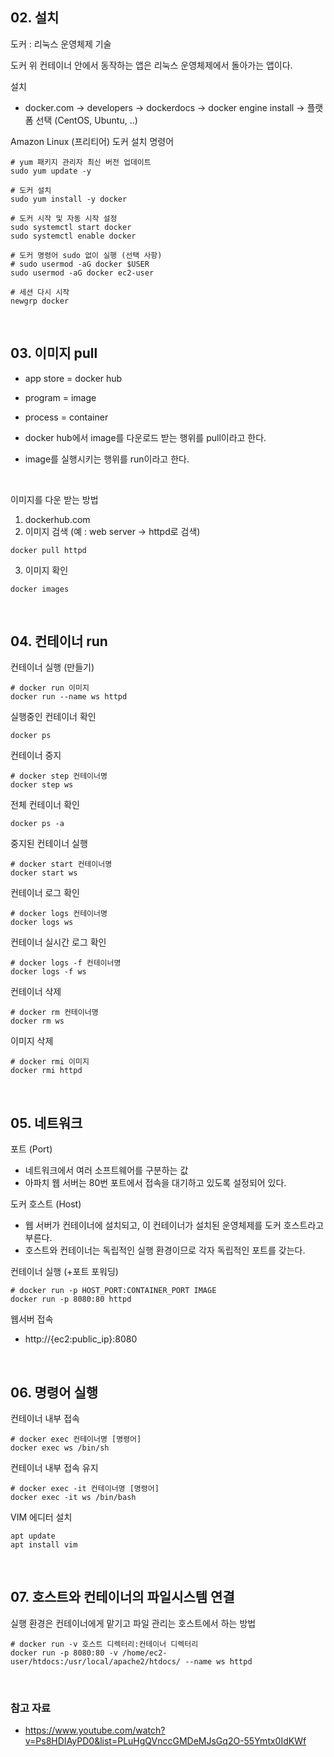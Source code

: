
## 02. 설치

도커 : 리눅스 운영체제 기술

도커 위 컨테이너 안에서 동작하는 앱은 리눅스 운영체제에서 돌아가는 앱이다.

설치
- docker.com -> developers -> dockerdocs -> docker engine install -> 플랫폼 선택 (CentOS, Ubuntu, ..)

Amazon Linux (프리티어) 도커 설치 명령어
```shell
# yum 패키지 관리자 최신 버전 업데이트
sudo yum update -y
```
```shell
# 도커 설치
sudo yum install -y docker
```
```shell
# 도커 시작 및 자동 시작 설정
sudo systemctl start docker
sudo systemctl enable docker
```
```shell
# 도커 명령어 sudo 없이 실행 (선택 사항)
# sudo usermod -aG docker $USER
sudo usermod -aG docker ec2-user
```
```shell
# 세션 다시 시작
newgrp docker
```

<br />

## 03. 이미지 pull

- app store = docker hub
- program = image
- process = container


- docker hub에서 image를 다운로드 받는 행위를 pull이라고 한다.
- image를 실행시키는 행위를 run이라고 한다.

<br />

이미지를 다운 받는 방법
1. dockerhub.com
2. 이미지 검색 (예 : web server -> httpd로 검색)
```shell
docker pull httpd
```
3. 이미지 확인
```shell
docker images
```

<br />

## 04. 컨테이너 run

컨테이너 실행 (만들기)
```shell
# docker run 이미지
docker run --name ws httpd
```

실행중인 컨테이너 확인
```shell
docker ps
```

컨테이너 중지
```shell
# docker step 컨테이너명
docker step ws
```

전체 컨테이너 확인
```shell
docker ps -a
```

중지된 컨테이너 실행
```shell
# docker start 컨테이너명
docker start ws
```

컨테이너 로그 확인
```shell
# docker logs 컨테이너명
docker logs ws
```

컨테이너 실시간 로그 확인
```shell
# docker logs -f 컨테이너명
docker logs -f ws
```

컨테이너 삭제
```shell
# docker rm 컨테이너명
docker rm ws
```

이미지 삭제
```shell
# docker rmi 이미지
docker rmi httpd 
```

<br />

## 05. 네트워크

포트 (Port)
- 네트워크에서 여러 소프트웨어를 구분하는 값
- 아파치 웹 서버는 80번 포트에서 접속을 대기하고 있도록 설정되어 있다.

도커 호스트 (Host)
- 웹 서버가 컨테이너에 설치되고, 이 컨테이너가 설치된 운영체제를 도커 호스트라고 부른다.
- 호스트와 컨테이너는 독립적인 실행 환경이므로 각자 독립적인 포트를 갖는다.

컨테이너 실행 (+포트 포워딩)
```shell
# docker run -p HOST_PORT:CONTAINER_PORT IMAGE
docker run -p 8080:80 httpd
```

웹서버 접속
- http://{ec2:public_ip}:8080

<br />

## 06. 명령어 실행
컨테이너 내부 접속
```shell
# docker exec 컨테이너명 [명령어]
docker exec ws /bin/sh
```
컨테이너 내부 접속 유지
```shell
# docker exec -it 컨테이너명 [명령어]
docker exec -it ws /bin/bash
```
VIM 에디터 설치
```shell
apt update
apt install vim
```

<br />

## 07. 호스트와 컨테이너의 파일시스템 연결

실행 환경은 컨테이너에게 맡기고 파일 관리는 호스트에서 하는 방법
```shell
# docker run -v 호스트 디렉터리:컨테이너 디렉터리
docker run -p 8080:80 -v /home/ec2-user/htdocs:/usr/local/apache2/htdocs/ --name ws httpd
```

<br />

### 참고 자료
- https://www.youtube.com/watch?v=Ps8HDIAyPD0&list=PLuHgQVnccGMDeMJsGq2O-55Ymtx0IdKWf
